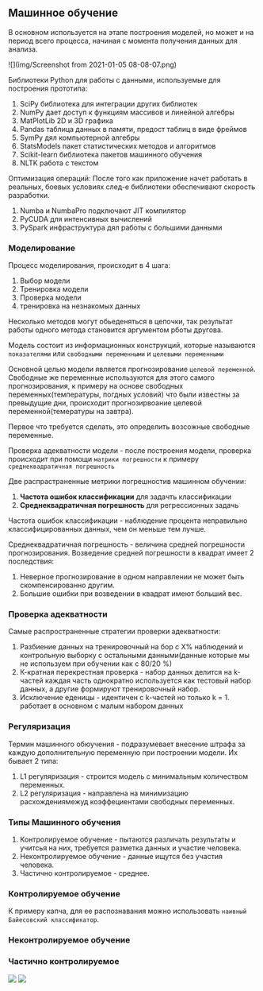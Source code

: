 ## Машинное обучение
В основном используется на этапе построения моделей, но может 
и на период всего процесса, начиная с момента получения данных для 
анализа.

![](img/Screenshot from 2021-01-05 08-08-07.png)

Библиотеки Python для работы с данными, используемые для построения 
прототипа:

1) SciPy библиотека для интеграции других библиотек
2) NumPy дает доступ к функциям массивов и линейной алгебры
3) MatPlotLib 2D и 3D графика
4) Pandas таблица данных в памяти, предост таблиц в виде фреймов
5) SymPy дял компьютерной алгебры
6) StatsModels пакет статистических методов и алгоритмов
7) Scikit-learn библиотека пакетов машинного обучения
8) NLTK работа с текстом

Оптимизация операций: После того как приложение начет работать в 
реальных, боевых условиях след-е библиотеки обеспечивают скорость 
разработки.

1) Numba и NumbaPro подключают JIT компилятор 
2) PyCUDA для интенсивных вычислений
3) PySpark инфраструктура дял работы с большими данными

### Моделирование
Процесс моделирования, происходит в 4 шага:
1) Выбор модели
2) Тренировка модели
3) Проверка модели
4) тренировка на незнакомых данных

Несколько методов могут обьеденяться в цепочки, так результат работы 
одного метода становится аргументом рботы другова.

Модель состоит из информационных конструкций, которые называются 
`показателями` или `свободными переменными` и `целевыми переменными`

Основной целью модели является прогнозирование `целевой переменной`.
Свободные же переменные используются для этого самого прогнозирования,
к примеру на основе свободных переменных(температуры, погдных условий)
что были известны за превыдущие дни, происходит прогнозирвоание целевой 
переменной(темературы на завтра).

Первое что требуется сделать, это определить возсожные свободные 
переменные.

Проверка адекватности модели - после построения модели, проверка происходит
при помощи `матрики погрешности` к примеру `среднеквадратичная погрешность`

Две распрастраненные метрики погрешностив машинном обучении:
1) **Частота ошибок классификации** для задачть классификации
2) **Среднеквадратичная погрешность** для регрессионных задачь

Частота ошибок классификации - наблюдение процента неправильно 
классифицированных данных, чем он меньше тем лучше.

Среднеквадратичная погрешность - величина средней погрешности 
прогнозирования. Возведение средней погрешности в квадрат имеет 2 
последствия:

1) Неверное прогнозирование в одном направлении не может быть 
скомпенсированно другим.
2) Большие ошибки при возведении в квадрат имеют больший вес.

### Проверка адекватности
Самые распространенные стратегии проверки адекватности:

1) Разбиение данных на тренировочный на бор с X% наблюдений и 
   контрольную выборку с остальными данными(данные которые мы не
   используем при обучении как с 80/20 %)
2) К-кратная перекрестная проверка - набор данных делится на k-частей
   каждая часть однократно используется как тестовый набор данных, 
   а другие формируют тренировочный набор.
3) Исключение еденицы - идентичен с k-частей но только k = 1.
    работает в основном с малым набором данных

### Регуляризация
Термин машинного обюучения - подразумевает внесение штрафа за каждую
дополнительную переменную при построении модели. Их бывает 2 типа:

1) L1 регуляризация - строится модель с минимальным количеством
   переменных.
2) L2 регуляризация - направлена на минимизацию расхождениямежуд
   коэффециентами свободных переменных.


### Типы Машинного обучения
1) Контролируемое обучение - пытаются различать результаты и учитсья на 
   них, требуется разметка данных и участие человека.
2) Неконтролируемое обучение - данные ищутся без участия человека.
3) Частично контролируемое - среднее.

### Контролируемое обучение
К примеру капча, для ее распознавания можно использовать 
`наивный Байесовский классификатор`. 

### Неконтролируемое обучение


### Частично контролируемое

![](img/)
![](img/)








